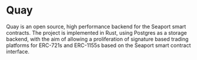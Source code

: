 # Quay

Quay is an open source, high performance backend for the Seaport smart 
contracts. The project is implemented in Rust, using Postgres as a storage
backend, with the aim of allowing a proliferation of signature based 
trading platforms for ERC-721s and ERC-1155s based on the Seaport smart 
contract interface.
